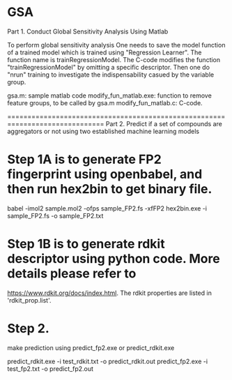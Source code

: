 # GSA
Part 1. Conduct Global Sensitivity Analysis Using Matlab

To perform global sensitivity analysis One needs to save the model function of a trained model which is trained using "Regression Learner". The function name is trainRegressionModel. The C-code modifies the function "trainRegressionModel" by omitting a specific descriptor. Then one do "nrun" training to investigate the indispensability casued by the variable group.

gsa.m: sample matlab code
modify_fun_matlab.exe: function to remove feature groups, to be called by gsa.m
modify_fun_matlab.c: C-code.

==============================================================================
Part 2. Predict if a set of compounds are aggregators or not using two established machine learning models

# Step 1A is to generate FP2 fingerprint using openbabel, and then run hex2bin to get binary file.

babel -imol2 sample.mol2 -ofps sample_FP2.fs -xfFP2
hex2bin.exe -i sample_FP2.fs -o sample_FP2.txt

# Step 1B is to generate rdkit descriptor using python code. More details please refer to
https://www.rdkit.org/docs/index.html.
The rdkit properties are listed in 'rdkit_prop.list'.

# Step 2.
make prediction using predict_fp2.exe or predict_rdkit.exe

predict_rdkit.exe -i test_rdkit.txt -o predict_rdkit.out
predict_fp2.exe -i test_fp2.txt -o predict_fp2.out

